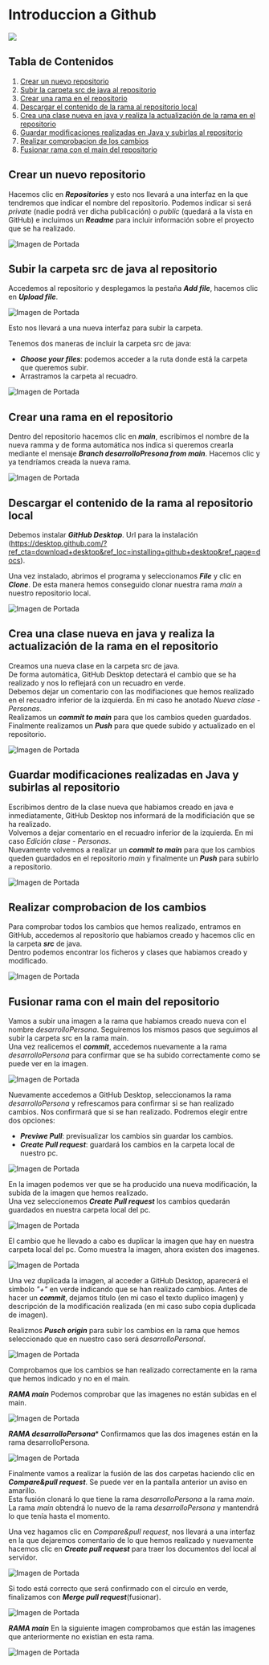 
# Introduccion a Github 
![](https://cdn.icon-icons.com/icons2/844/PNG/512/Github_icon-icons.com_67091.png)

## Tabla de Contenidos

1. [Crear un nuevo repositorio](#crear-un-nuevo-repositorio)
2. [Subir la carpeta src de java al repositorio](#subir-la-carpeta-src-de-java-al-repositorio)
3. [Crear una rama en el repositorio](#crear-una-rama-en-el-repositorio)
4. [Descargar el contenido de la rama al repositorio local](#descargar-el-contenido-de-la-rama-al-repositorio-local)
5. [Crea una clase nueva en java y realiza la actualización de la rama en el repositorio](#crea-una-clase-nueva-y-realiza-la-actualización-de-la-rama-en-el-repositorio)
6. [Guardar modificaciones realizadas en Java y subirlas al repositorio](#guardar-modificaciones-realizadas-en-java-y-subirlas-al-repositorio)
7. [Realizar comprobacion de los cambios](Realizar-comprobacion-de-los-cambios)
8. [Fusionar rama con el main del repositorio](#fusionar-rama-con-el-main-del-repositorio)

## Crear un nuevo repositorio

Hacemos clic en ***Repositories*** y esto nos llevará a una interfaz en la que tendremos que indicar el nombre del repositorio.
Podemos indicar si será *private* (nadie podrá ver dicha publicación) o *public* (quedará a la vista en GitHub) e incluimos un ***Readme*** para incluir información sobre el proyecto que se ha realizado.



![Imagen de Portada](imagenes/Imagen1.png)


## Subir la carpeta src de java al repositorio

Accedemos al repositorio y desplegamos la pestaña ***Add file***, hacemos clic en ***Upload file***.


![Imagen de Portada](imagenes/Imagen2.png)


Esto nos llevará a una nueva interfaz para subir la carpeta.

Tenemos dos maneras de incluir la carpeta src de java:
  - ***Choose your files***: podemos acceder a la ruta donde está la carpeta que queremos subir.
  - Arrastramos la carpeta al recuadro.
    

![Imagen de Portada](imagenes/nueva.jpg)



## Crear una rama en el repositorio

Dentro del repositorio hacemos clic en ***main***, escribimos el nombre de la nueva ramma y de forma automática nos indica si queremos crearla mediante el mensaje ***Branch desarrolloPresona from main***. Hacemos clic y ya tendríamos creada la nueva rama.


![Imagen de Portada](imagenes/Imagen3.png)



## Descargar el contenido de la rama al repositorio local

Debemos instalar ***GitHub Desktop***. Url para la instalación (https://desktop.github.com/?ref_cta=download+desktop&ref_loc=installing+github+desktop&ref_page=docs).

Una vez instalado, abrimos el programa y seleccionamos ***File*** y clic en ***Clone***. De esta manera hemos conseguido clonar nuestra rama *main* a nuestro repositorio local.


![Imagen de Portada](imagenes/Imagen4.png)



## Crea una clase nueva en java y realiza la actualización de la rama en el repositorio

Creamos una nueva clase en la carpeta src de java.  
De forma automática, GitHub Desktop detectará el cambio que se ha realizado y nos lo reflejará con un recuadro en verde.  
Debemos dejar un comentario con las modifiaciones que hemos realizado en el recuadro inferior de la izquierda. En mi caso he anotado *Nueva clase - Personas*.  
Realizamos un ***commit to main*** para que los cambios queden guardados.  
Finalmente realizamos un ***Push*** para que quede subido y actualizado en el repositorio.  


![Imagen de Portada](imagenes/Imagen5.png)



## Guardar modificaciones realizadas en Java y subirlas al repositorio

Escribimos dentro de la clase nueva que habiamos creado en java e inmediatamente, GitHub Desktop nos informará de la modificiación que se ha realizado.  
Volvemos a dejar comentario en el recuadro inferior de la izquierda. En mi caso *Edición clase - Personas*.  
Nuevamente volvemos a realizar un ***commit to main*** para que los cambios queden guardados en el repositorio *main* y finalmente un ***Push*** para subirlo a repositorio.


![Imagen de Portada](imagenes/Imagen6.png)



## Realizar comprobacion de los cambios

Para comprobar todos los cambios que hemos realizado, entramos en GitHub, accedemos al repositorio que habiamos creado y hacemos clic en la carpeta ***src*** de java.  
Dentro podemos encontrar los ficheros y clases que habiamos creado y modificado.



![Imagen de Portada](imagenes/Imagen7.png)



## Fusionar rama con el main del repositorio

Vamos a subir una imagen a la rama que habiamos creado nueva con el nombre *desarrolloPersona*. Seguiremos los mismos pasos que seguimos al subir la carpeta src en la rama main.  
Una vez realicemos el ***commit***, accedemos nuevamente a la rama *desarrolloPersona* para confirmar que se ha subido correctamente como se puede ver en la imagen.



![Imagen de Portada](imagenes/Imagen8.png)



Nuevamente accedemos a GitHub Desktop, seleccionamos la rama *desarrolloPersona* y refrescamos para confirmar si se han realizado cambios. Nos confirmará que si se han realizado.
Podremos elegir entre dos opciones:
  - ***Previwe Pull***: previsualizar los cambios sin guardar los cambios.
  - ***Create Pull request***: guardará los cambios en la carpeta local de nuestro pc.

    

![Imagen de Portada](imagenes/Imagen9.png)



En la imagen podemos ver que se ha producido una nueva modificación, la subida de la imagen que hemos realizado.  
Una vez seleccionemos ***Create Pull request*** los cambios quedarán guardados en nuestra carpeta local del pc.



![Imagen de Portada](imagenes/Imagen10.png)



El cambio que he llevado a cabo es duplicar la imagen que hay en nuestra carpeta local del pc. Como muestra la imagen, ahora existen dos imagenes.



![Imagen de Portada](imagenes/nuvea1.JPG)



Una vez duplicada la imagen, al acceder a GitHub Desktop, aparecerá el simbolo *"+"* en verde indicando que se han realizado cambios.
Antes de hacer un ***commit***, dejamos titulo (en mi caso el texto duplico imagen) y descripción de la modificación realizada (en mi caso subo copia duplicada de imagen).


Realizmos ***Pusch origin*** para subir los cambios en la rama que hemos seleccionado que en nuestro caso será *desarrolloPersonal*.



![Imagen de Portada](imagenes/Imagen11.png)



Comprobamos que los cambios se han realizado correctamente en la rama que hemos indicado y no en el main.

***RAMA main***
Podemos comprobar que las imagenes no están subidas en el main.

![Imagen de Portada](imagenes/Imagen12.png)


***RAMA desarrolloPersona****
Confirmamos que las dos imagenes están en la rama desarrolloPersona.

![Imagen de Portada](imagenes/Imagen13.png)



Finalmente vamos a realizar la fusión de las dos carpetas haciendo clic en ***Compare&pull request***. Se puede ver en la pantalla anterior un aviso en amarillo.   
Esta fusión clonará lo que tiene la rama *desarrolloPersona* a la rama *main*.  
La rama *main* obtendrá lo nuevo de la rama *desarrolloPersona* y mantendrá lo que tenía hasta el momento.

Una vez hagamos clic en *Compare&pull request*, nos llevará a una interfaz en la que dejaremos comentario de lo que hemos realizado y nuevamente hacemos clic en ***Create pull request*** para traer los documentos del local al servidor.



![Imagen de Portada](imagenes/nueva2.jpg)



Si todo está correcto que será confirmado con el circulo en verde, finalizamos con ***Merge pull request***(fusionar). 



![Imagen de Portada](imagenes/nueva3.jpg)



***RAMA main***
En la siguiente imagen comprobamos que están las imagenes que anteriormente no existian en esta rama.

![Imagen de Portada](imagenes/Imagen14.png)
